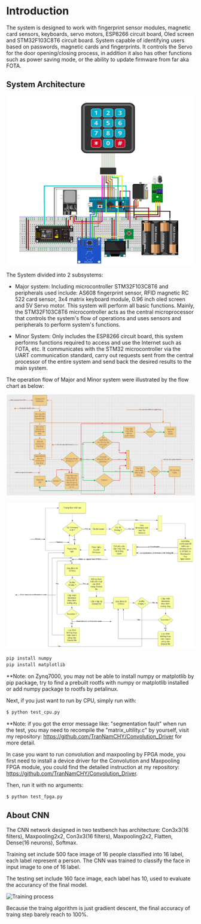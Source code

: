 # Introduction
The system is designed to work with fingerprint sensor modules, magnetic card sensors, keyboards, servo motors,
ESP8266 circuit board, Oled screen and STM32F103C8T6 circuit board. System capable of identifying users based 
on passwords, magnetic cards and fingerprints. It controls the Servo for the door opening/closing process, in 
addition it also has other functions such as power saving mode, or the ability to update firmware from far aka FOTA. 

## System Architecture
![System Architecture](./Image/architecture.png)

The System divided into 2 subsystems:

- Major system: Including microcontroller STM32F103C8T6 and peripherals used include: AS608 fingerprint sensor,
    RFID magnetic RC 522 card sensor, 3x4 matrix keyboard module, 0.96 inch oled screen and 5V Servo motor. 
    This system will perform all basic functions. Mainly, the STM32F103C8T6 microcontroller acts as the central microprocessor 
    that controls the system's flow of operations and uses sensors and peripherals to perform system's functions.
    
- Minor System: Only includes the ESP8266 circuit board, this system performs functions required to access and use 
    the Internet such as FOTA, etc. It communicates with the STM32 microcontroller via the UART communication standard, carry 
    out requests sent from the central processor of the entire system and send back the desired results to the main system.

The operation flow of Major and Minor system were illustrated by the flow chart as below:

![Flow chart of Major system](./Image/mainflowchart.png)

![Flow chart of Minor system](./Image/minorflowchart.png)


```bash
pip install numpy
pip install matplotlib
```
**Note: on Zynq7000, you may not be able to install numpy or matplotlib by pip package, try to find a prebuilt rootfs with numpy or matplotlib 
installed or add numpy package to rootfs by petalinux.

Next, if you just want to run by CPU, simply run with:

```bash
$ python test_cpu.py
```
**Note: if you got the error message like: "segmentation fault" when run the test, you may need to recompile the "matrix_ultility.c" by yourself, visit
my repository: https://github.com/TranNamCHY/Convolution_Driver for more detail.

In case you want to run convolution and maxpooling by FPGA mode, you first need to install a device driver for the Convolution and Maxpooling FPGA module, 
you could find the detailed instruction at my repository: https://github.com/TranNamCHY/Convolution_Driver.

Then, run it with no arguments:

```bash
$ python test_fpga.py
```



## About CNN

The CNN network designed in two testbench has architecture: Con3x3(16 filters), Maxpooling2x2, Con3x3(16 filters), Maxpooling2x2, Flatten, Dense(16 neurons), Softmax.

Training set include 500 face image of 16 people classified into 16 label, each label represent a person. The CNN was trained to classify the face in input image to one of 16 label.

The testing set include 160 face image, each label has 10, used to evaluate the accurancy of the final model.

![Training process](./traing.png)

Because the traing algorithm is just gradient descent, the final accuracy of traing step barely reach to 100%. 
